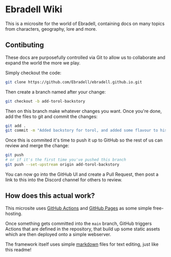 # Ebradell Wiki

This is a microsite for the world of Ebradell, containing docs on many topics from characters, geography, lore and more.

## Contibuting

These docs are purposefully controlled via Git to allow us to collaborate and expand the world the more we play.

Simply checkout the code:

```bash
git clone https://github.com/Ebradell/ebradell.github.io.git
```

Then create a branch named after your change:

```bash
git checkout -b add-torol-backstory
```

Then on this branch make whatever changes you want. Once you're done, add the files to git and commit the changes:

```bash
git add .
git commit -m "Added backstory for torol, and added some flavour to his home regionn"
```

Once this is commited it's time to push it up to GitHub so the rest of us can review and merge the change:

```bash
git push
# or if it's the first time you've pushed this branch
git push --set-upstream origin add-torol-backstory
```

You can now go into the GitHub UI and create a Pull Request, then post a link to this into the Discord channel for others to review.

## How does this actual work?

This microsite uses [GitHub Actions](https://github.com/features/actions) and [GitHub Pages](https://pages.github.com/) as some simple free-hosting. 

Once something gets committed into the `main` branch, GitHub triggers Actions that are defined in the repository, that build up some static assets which are then deployed onto a simple webserver.

The framework itself uses simple [markdown](https://www.markdownguide.org/) files for text editing, just like this readme!